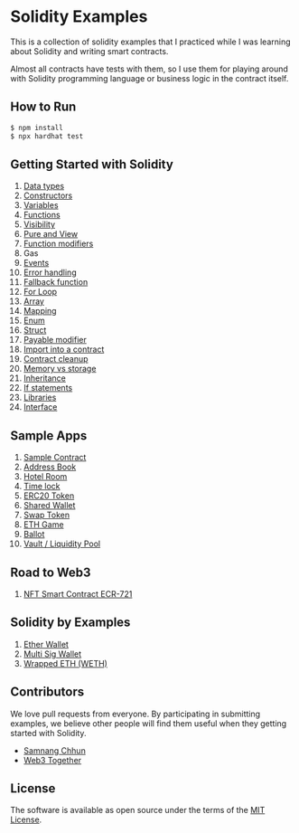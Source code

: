 # Solidity Examples

This is a collection of solidity examples that I practiced while I was learning about Solidity and writing smart contracts.

Almost all contracts have tests with them, so I use them for playing around with Solidity programming language or business logic in the contract itself.

## How to Run

```sh
$ npm install
$ npx hardhat test
```

## Getting Started with Solidity

1. [Data types](contracts/getting_started_with_solidity/01_data_types/)
2. [Constructors](contracts/getting_started_with_solidity/02_constructors/)
3. [Variables](contracts/getting_started_with_solidity/03_variables/)
4. [Functions](contracts/getting_started_with_solidity/04_functions/)
5. [Visibility](contracts/getting_started_with_solidity/05_visibility/)
6. [Pure and View](contracts/getting_started_with_solidity/06_pure_and_view_functions/)
7. [Function modifiers](contracts/getting_started_with_solidity/07_function_modifiers/)
8. Gas
9. [Events](contracts/getting_started_with_solidity/09_events/)
10. [Error handling](contracts/getting_started_with_solidity/10_error_handling/)
11. [Fallback function](contracts/getting_started_with_solidity/11_fallback_function/)
12. [For Loop](contracts/getting_started_with_solidity/12_for_loop/)
13. [Array](contracts/getting_started_with_solidity/13_array/)
14. [Mapping](contracts/getting_started_with_solidity/14_mapping/)
15. [Enum](contracts/getting_started_with_solidity/15_enum/)
16. [Struct](contracts/getting_started_with_solidity/16_struct/)
17. [Payable modifier](contracts/getting_started_with_solidity/17_payable_modifier/)
18. [Import into a contract](contracts/getting_started_with_solidity/18_imports/)
19. [Contract cleanup](contracts/getting_started_with_solidity/19_contract_cleanup/)
20. [Memory vs storage](contracts/getting_started_with_solidity/20_memory_and_storage/)
21. [Inheritance](contracts/getting_started_with_solidity/21_inheritance/)
22. [If statements](contracts/getting_started_with_solidity/22_if_statement/)
23. [Libraries](contracts/getting_started_with_solidity/23_libraries/)
24. [Interface](contracts/getting_started_with_solidity/24_interface/)

## Sample Apps

1. [Sample Contract](contracts/sample_apps/01_sample_contract/)
2. [Address Book](contracts/sample_apps/02_address_book/)
3. [Hotel Room](contracts/sample_apps/03_hotel/)
4. [Time lock](contracts/sample_apps/04_time_lock/)
5. [ERC20 Token](contracts/sample_apps/05_ERC20_token/)
6. [Shared Wallet](contracts/sample_apps/06_shared_wallet/)
7. [Swap Token](contracts/sample_apps/07_token_swap/)
8. [ETH Game](contracts/sample_apps/08_eth_game/)
9. [Ballot](contracts/sample_apps/09_ballot/)
10. [Vault / Liquidity Pool](contracts/sample_apps/10_vault/)

## Road to Web3

1. [NFT Smart Contract ECR-721](contracts/road_to_web3/week_01/)

## Solidity by Examples

1. [Ether Wallet](contracts/solidity_by_examples/01_ether_wallet/)
2. [Multi Sig Wallet](contracts/solidity_by_examples/02_multi_sig_wallet/)
3. [Wrapped ETH (WETH)](contracts/solidity_by_examples/03_WETH/)

## Contributors

We love pull requests from everyone. By participating in submitting examples, we believe other people will find them useful when they getting started with Solidity.

- [Samnang Chhun](https://twitter.com/samnangchhun)
- [Web3 Together](https://twitter.com/web3together)

## License

The software is available as open source under the terms of the [MIT License](http://opensource.org/licenses/MIT).
